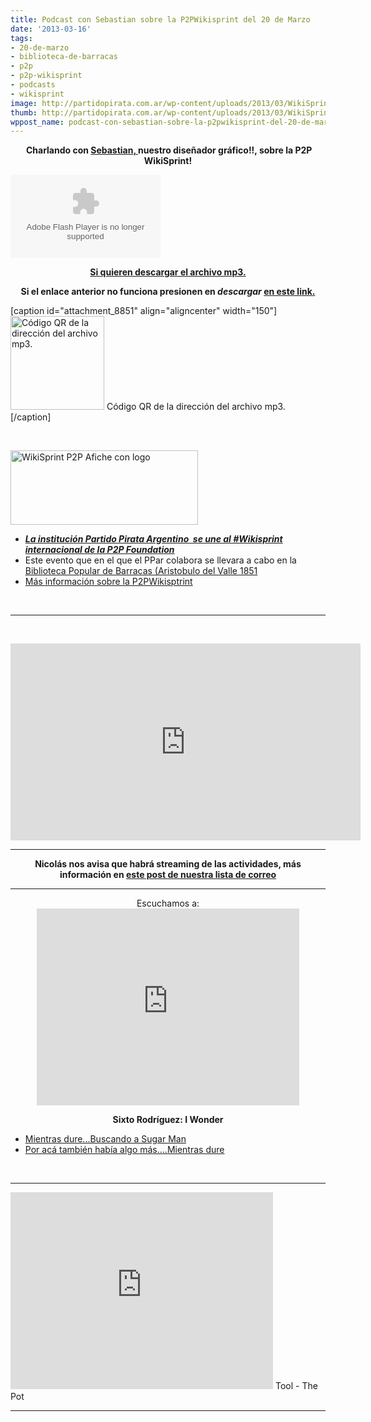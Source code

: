 ```yaml
---
title: Podcast con Sebastian sobre la P2PWikisprint del 20 de Marzo
date: '2013-03-16'
tags:
- 20-de-marzo
- biblioteca-de-barracas
- p2p
- p2p-wikisprint
- podcasts
- wikisprint
image: http://partidopirata.com.ar/wp-content/uploads/2013/03/WikiSprint-P2P-Afiche-con-logo-e1363381944215.png
thumb: http://partidopirata.com.ar/wp-content/uploads/2013/03/WikiSprint-P2P-Afiche-con-logo-150x150.png
wppost_name: podcast-con-sebastian-sobre-la-p2pwikisprint-del-20-de-marzo
---
```


<p style="text-align: center;"><strong> Charlando con <a href="https://twitter.com/Sbs_____" target="_blank">Sebastian, </a> nuestro diseñador gráfico!!, sobre la P2P WikiSprint!</strong></p>
<object id="player1873312" width="240" height="133" classid="clsid:d27cdb6e-ae6d-11cf-96b8-444553540000" codebase="http://download.macromedia.com/pub/shockwave/cabs/flash/swflash.cab#version=6,0,40,0"><param name="AllowScriptAccess" value="always" /><param name="allowFullScreen" value="true" /><param name="wmode" value="transparent" /><param name="src" value="http://www.ivoox.com/playerivoox_ee_1873312_1.html" /><param name="allowfullscreen" value="true" /><param name="allowscriptaccess" value="always" /><embed id="player1873312" width="240" height="133" type="application/x-shockwave-flash" src="http://www.ivoox.com/playerivoox_ee_1873312_1.html" AllowScriptAccess="always" allowFullScreen="true" wmode="transparent" allowfullscreen="true" allowscriptaccess="always" /></object>
<p style="text-align: center;"><strong><a href="http://www.ivoox.com/con-sebastian-sobre-p2pwikisprint-del-20-de_md_1873312_1.mp3" target="_blank">Si quieren descargar el archivo mp3.</a></strong></p>
<p style="text-align: center;"><strong>Si el enlace anterior no funciona presionen en<i> descargar</i> <a href="http://www.ivoox.com/con-sebastian-sobre-p2pwikisprint-del-20-de-audios-mp3_rf_1873312_1.html" target="_blank">en este link.</a></strong></p>


[caption id="attachment_8851" align="aligncenter" width="150"]<a href="http://partidopirata.com.ar/wp-content/uploads/2013/03/chart8.png"><img class="size-full wp-image-8851" alt="Código QR de la dirección del archivo mp3." src="http://partidopirata.com.ar/wp-content/uploads/2013/03/chart8.png" width="150" height="150" /></a> Código QR de la dirección del archivo mp3.[/caption]

&nbsp;

<a href="http://partidopirata.com.ar/wp-content/uploads/2013/03/WikiSprint-P2P-Afiche-con-logo-e1363381944215.png"><img class="aligncenter size-medium wp-image-8836" alt="WikiSprint P2P Afiche con logo" src="http://partidopirata.com.ar/wp-content/uploads/2013/03/WikiSprint-P2P-Afiche-con-logo-300x119.png" width="300" height="119" /></a>
<ul>
	<li><a href="http://partidopirata.com.ar/8813/se-viene-el-p2p-wikisprint-iberoamericano-mapeo-de-economia-social"><b><em>La institución Partido Pirata Argentino  se une al #Wikisprint internacional de la P2P Foundation</em></b></a></li>
	<li>Este evento que en el que el PPar colabora se llevara a cabo en la <a href="http://www.bibliobarracas.com.ar/noticias-2013/miercoles-20-de-marzo-wikisprint-iberoamericano-mapeo-de-economia-social/">Biblioteca Popular de Barracas (Aristobulo del Valle 1851</a></li>
	<li><a href="http://partidopirata.com.ar/8835/itinerario-de-la-wikisprint-p2p-buenos-aires" target="_blank">Más información sobre la P2PWikisptrint</a></li>
</ul>
&nbsp;

<hr />

&nbsp;

<iframe src="http://www.youtube.com/embed/gkNhRuEueKc" height="315" width="560" allowfullscreen="" frameborder="0"></iframe>

<hr />
<p style="text-align: center;"><strong>Nicolás nos avisa que habrá streaming de las actividades, más información en <a href="http://asambleas.partidopirata.com.ar/archivos/general/2013-March/001615.html" target="_blank">este post de nuestra lista de correo</a></strong></p>


<hr />

<center>
Escuchamos a:
<iframe src="http://www.youtube.com/embed/oj-0pX5SEHE" height="315" width="420" allowfullscreen="" frameborder="0"></iframe></center>
<p style="text-align: center;"><strong>Sixto Rodríguez: I Wonder
</strong></p>

<ul>
	<li><a href="http://partido-pirata.blogspot.com.es/2013/03/searching-for-sugar-man-mientras-dure.html" target="_blank">Mientras dure...Buscando a Sugar Man</a></li>
	<li><a href="http://radiolg.blogspot.com.es/2013/02/rodriguez-cold-fact-great-rock-album-us.html" target="_blank">Por acá también había algo más....Mientras dure</a></li>
</ul>
&nbsp;

<hr />

<iframe src="http://www.youtube.com/embed/R2F_hGwD26g" height="315" width="420" allowfullscreen="" frameborder="0"></iframe>
Tool - The Pot

<hr />
